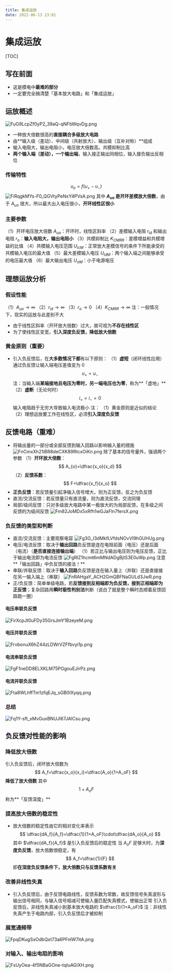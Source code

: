 ```yaml
---
title: 集成运放
date: 2022-06-13 23:01
---
```

# 集成运放
[TOC]
## 写在前面
* 这是模电中**最难的部分**
* 一定要完全搞清楚「基本放大电路」和「集成运放」
## 运放概述
![FuG9LcpZf0yP2_39aQ-qNFbWqvDg.png](http://image.tjzfile.xyz/images/2022/06/14/FuG9LcpZf0yP2_39aQ-qNFbWqvDg.png)
* 一种放大倍数很高的**直接耦合多级放大电路**
* 由**输入级（差动）、中间级（共射放大）、输出级（互补对称）**组成
* 输入电阻大，输出电阻小，电压放大倍数高。共模抑制比高
* **两个输入端（差动），一个输出端**，输入接正输出同相位，输入接负输出反相位
### 传输特性
$$
u_o=f(u_+-u_-)
$$
![FiRqgkMYs-F0_QGVtyPeNxY4PVsA.png](http://image.tjzfile.xyz/images/2022/06/14/FiRqgkMYs-F0_QGVtyPeNxY4PVsA.png)
其中 **$A_{uo}$ 是开环差模放大倍数**，由于 $A_{uo}$ 很大，所以最大出入电压很小，**开环线性区很小**
### 主要参数
（1）开环电压放大倍数 $A_{uo}$：开环时，线性区斜率
（2）差模输入电阻 $r_{id}$ 和输出电阻 $r_{o}$：**输入电阻大，输出电阻小**
（3）共模抑制比 $K_{CMRR}$：差模增益和共模增益的比值
（4）共模输入电压范围 $U_{icM}$：正常放大差模信号的条件下所能承受的共模输入电压的最大值
（5）最大差模输入电压 $U_{idM}$：两个输入端之间能够承受的电压最大值
（6）最大输出电压 $U_{oM}$：小于电源电压
## 理想运放分析
### 假设性能
（1）$A_{uo}\rightarrow \infty$
（2）$r_{id}\rightarrow \infty$
（3）$r_{o}\rightarrow 0$
（4）$K_{CMRR}\rightarrow \infty$
注：一般情况下，现实的运放与此差别不大
* 由于线性区斜率（开环放大倍数）过大，故可视为**不存在线性区**
* 为了使线性区变宽，**引入深度负反馈，降低放大倍数**
### 黄金原则（重要）
* 引入负反馈后，在**大多数情况下都**有以下原则：
（1）**虚短**（闭环线性应用）
通过负反馈让输入端电压差值变为 $0$
$$
u_+=u_-
$$
注：当输入端**某端接地且电压为零时，另一端电压也为零**，称为**「虚地」**
（2）**虚断**（无论何时）
$$
i_+=i_-=0
$$
输入电阻趋于无穷大导致输入电流极小
注：
（1）黄金原则是近似的结论
（2）理想运放要工作在线性区，必须**引入深度负反馈**
## 反馈电路（重难）
* 将输出量的一部分或全部反馈到输入回路以影响输入量的措施
![FnCmxXh21iBR8deCXK89RtcxOiKn.png](http://image.tjzfile.xyz/images/2022/06/14/FnCmxXh21iBR8deCXK89RtcxOiKn.png)
除了基本的信号量外，强调两个参数
（1）**开环放大倍数**：
$$
A_{o}=\dfrac{x_o}{x_d}
$$
（2）**反馈系数**：
$$
F=\dfrac{x_f}{x_o}
$$
* **正负反馈**：若反馈量引起净输入信号增大，则为正反馈，反之为负反馈
* 直流/交流反馈：若反馈量只有直流量，则为直流反馈，交流同理
* 局部/级间反馈：只对多级放大电路中某一极放大的为局部反馈，在多级之间反馈的为级间反馈
![Fm82JoMDx5xRfh1wGJaFln7fersX.png](http://image.tjzfile.xyz/images/2022/06/14/Fm82JoMDx5xRfh1wGJaFln7fersX.png)
### 负反馈的类型和判断
* 直流/交流反馈：主要观察电容
![Fg3G_l3dMkfLVfdsNOvVl9hGUHUg.png](http://image.tjzfile.xyz/images/2022/06/14/Fg3G_l3dMkfLVfdsNOvVl9hGUHUg.png)
* 电压/电流反馈：取决于**输出回路**负反馈是连在电阻前面（电压）还是后面（电流）（**是否直接连接输出端**）
（1）若正比与输出电压则为电压反馈，正比于输出电流即为电流反馈
![FgRlZ1hcmt6mMNdADgBjtS3E0uWp.png](http://image.tjzfile.xyz/images/2022/06/14/FgRlZ1hcmt6mMNdADgBjtS3E0uWp.png)
注意**「输出回路」中负反馈的接法！**
* 串联/并联反馈：取决于**输入回路**负反馈是连在输入量上（并联）还是直接接在另一输入端上（串联）
![FnRAHgaY_ACH2GmQBFNaGULd3JwR.png](http://image.tjzfile.xyz/images/2022/06/14/FnRAHgaY_ACH2GmQBFNaGULd3JwR.png)
* 正/负反馈：简单单级电路，若**反馈接到反相端即为负反馈，接到正相端即为正反馈**；复杂回路用**瞬时极性判别法**判断（说白了就是整个瞬时态顺着反馈回路跑一圈）
#### 电压串联负反馈
![FirXcpJt0uFDy35GrsJmY1BzeyeM.png](http://image.tjzfile.xyz/images/2022/06/14/FirXcpJt0uFDy35GrsJmY1BzeyeM.png)
#### 电压并联负反馈
![FrvbonuX6hZ44zLDWrVZFfbvyi1p.png](http://image.tjzfile.xyz/images/2022/06/14/FrvbonuX6hZ44zLDWrVZFfbvyi1p.png)
#### 电流串联负反馈
![FgF1neDD8ELXKLM75PGgouEJirPz.png](http://image.tjzfile.xyz/images/2022/06/14/FgF1neDD8ELXKLM75PGgouEJirPz.png)
#### 电流并联负反馈
![Fta8WLhffTm1zfqEJq_sGB0IXyqq.png](http://image.tjzfile.xyz/images/2022/06/14/Fta8WLhffTm1zfqEJq_sGB0IXyqq.png)
### 总结
![Fq1Y-sft_xMvGuxBNUJl67JAlCsu.png](http://image.tjzfile.xyz/images/2022/06/14/Fq1Y-sft_xMvGuxBNUJl67JAlCsu.png)
## 负反馈对性能的影响
### 降低放大倍数
引入负反馈后，闭环放大倍数为
$$
A_f=\dfrac{x_o}{x_i}=\dfrac{A_o}{1+A_oF}
$$
**降低了放大倍数**
其中
$$
1+A_oF
$$
称为**「反馈深度」**
### 提高放大倍数的稳定性
* 放大倍数的稳定性由它的相对变化率表示
$$
\dfrac{dA_f}{A_f}=\dfrac{1}{1+A_oF}\cdot\dfrac{dA_o}{A_o}
$$
其中 $\dfrac{dA_f}{A_f}$ 是引入负反馈后的稳定性
当 $A_oF$ 足够大时，为**深度负反馈**，放大倍数很稳定，有
$$
A_f=\dfrac{1}{F}
$$
即**在深度负反馈条件下，放大倍数只与反馈系数有关**
### 改善非线性失真
* 引入负反馈后，由于反馈电路线性，反馈系数为常数，故反馈信号失真波形与输出信号相同，与输入信号相减可使输入量匹配失真模式，使输出正常
引入负反馈后，非线性失真减小到基本放大电路的 $\dfrac{1}{1+A_oF}$
注：非线性失真产生于电路内部，引入负反馈后才被抑制
### 展宽通频带
![FpqDKugSxOdbQxt73a6PFnlW7itA.png](http://image.tjzfile.xyz/images/2022/06/14/FpqDKugSxOdbQxt73a6PFnlW7itA.png)
### 对输入、输出电阻的影响
![FsUyOea-4f5NBaGOne-tqIuAGiXH.png](http://image.tjzfile.xyz/images/2022/06/14/FsUyOea-4f5NBaGOne-tqIuAGiXH.png)

